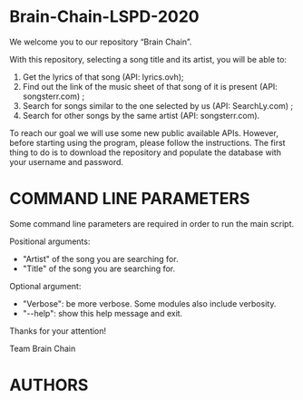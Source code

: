 # Brain-Chain-LSPD-2020

We welcome you to our repository “Brain Chain”.

With this repository, selecting a song title and its artist, you will be able to:
1) Get the lyrics of that song (API: lyrics.ovh);
2) Find out the link of the music sheet of that song of it is present (API: songsterr.com) ;
3) Search for songs similar to the one selected by us (API: SearchLy.com) ;
4) Search for other songs by the same artist (API: songsterr.com).
 
To reach our goal we will use some new public available APIs.
However, before starting using the program, please follow the instructions.
The first thing to do is to download the repository and populate the database with your username and password.
 
# COMMAND LINE PARAMETERS
 
Some command line parameters are required in order to run the main script.
 
Positional arguments:
- "Artist" of the song you are searching for.
- "Title" of the song you are searching for.
 
Optional argument:
- "Verbose": be more verbose. Some modules also include verbosity.
- "--help": show this help message and exit.


Thanks for your attention!

Team Brain Chain

# AUTHORS 
